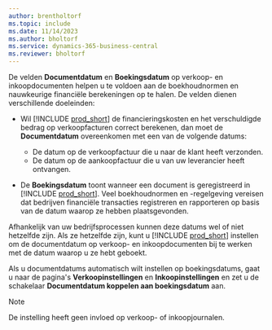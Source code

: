 ```yaml
---
author: brentholtorf
ms.topic: include
ms.date: 11/14/2023
ms.author: bholtorf
ms.service: dynamics-365-business-central
ms.reviewer: bholtorf
---
```


De velden **Documentdatum** en **Boekingsdatum** op verkoop- en inkoopdocumenten helpen u te voldoen aan de boekhoudnormen en nauwkeurige financiële berekeningen op te halen. De velden dienen verschillende doeleinden:

- Wil [!INCLUDE [prod_short](prod_short.md)] de financieringskosten en het verschuldigde bedrag op verkoopfacturen correct berekenen, dan moet de **Documentdatum** overeenkomen met een van de volgende datums:

   - De datum op de verkoopfactuur die u naar de klant heeft verzonden. 
   - De datum op de aankoopfactuur die u van uw leverancier heeft ontvangen.
- De **Boekingsdatum** toont wanneer een document is geregistreerd in [!INCLUDE [prod_short](prod_short.md)]. Veel boekhoudnormen en -regelgeving vereisen dat bedrijven financiële transacties registreren en rapporteren op basis van de datum waarop ze hebben plaatsgevonden.

Afhankelijk van uw bedrijfsprocessen kunnen deze datums wel of niet hetzelfde zijn. Als ze hetzelfde zijn, kunt u [!INCLUDE [prod_short](prod_short.md)] instellen om de documentdatum op verkoop- en inkoopdocumenten bij te werken met de datum waarop u ze hebt geboekt.  
  
Als u documentdatums automatisch wilt instellen op boekingsdatums, gaat u naar de pagina's **Verkoopinstellingen** en **Inkoopinstellingen** en zet u de schakelaar **Documentdatum koppelen aan boekingsdatum** aan.

> [!NOTE]
> De instelling heeft geen invloed op verkoop- of inkoopjournalen.